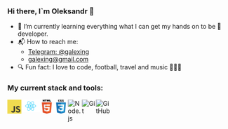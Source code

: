 ### Hi there, I`m Oleksandr 👋

- 🧐 I’m currently learning everything what I can get my hands on to be 💪 developer.
- :mailbox_with_mail: How to reach me:
     - [Telegram: @galexing](https://t.me/Galexing)
     - [galexing@gmail.com](galexing@gmail.com)
- :mag: Fun fact: I love to code, football, travel and music 🎸🎺🎹

### My current stack and tools:

<img title="JavaScript" align="left" alt="JavaScript" width="32px" src="https://raw.githubusercontent.com/github/explore/80688e429a7d4ef2fca1e82350fe8e3517d3494d/topics/javascript/javascript.png" />

<img title="React" align="left" alt="React" width="42px" src="https://github.com/IamGalexing/IamGalexing/blob/master/react-logo.png" />

<img title="HTML5" align="left" alt="HTML5" width="32px" src="https://raw.githubusercontent.com/github/explore/80688e429a7d4ef2fca1e82350fe8e3517d3494d/topics/html/html.png" />

<img title="CSS3" align="left" alt="CSS3" width="32px" src="https://raw.githubusercontent.com/github/explore/80688e429a7d4ef2fca1e82350fe8e3517d3494d/topics/css/css.png" />

<img title="Node.js" align="left" alt="Node.js" width="32px" src="https://icon-library.net//images/node-js-icon/node-js-icon-6.jpg" />

<img title="Git" align="left" alt="Git" width="32px" src="https://upload.wikimedia.org/wikipedia/commons/thumb/3/3f/Git_icon.svg/97px-Git_icon.svg.png" />

<img title="GitHub" align="left" alt="GitHub" width="32px" src="https://i.ibb.co/whV786C/git-hub-icon-15.png" />

<!--
**IamGalexing/IamGalexing** is a ✨ _special_ ✨ repository because its `README.md` (this file) appears on your GitHub profile.

Here are some ideas to get you started:

- 🔭 I’m currently working on ...
- 🌱 I’m currently learning ...
- 👯 I’m looking to collaborate on ...
- 🤔 I’m looking for help with ...
- 💬 Ask me about ...
- 📫 How to reach me: galexing@gmail.com
- 😄 Pronouns: ...
- ⚡ Fun fact: ...
-->

